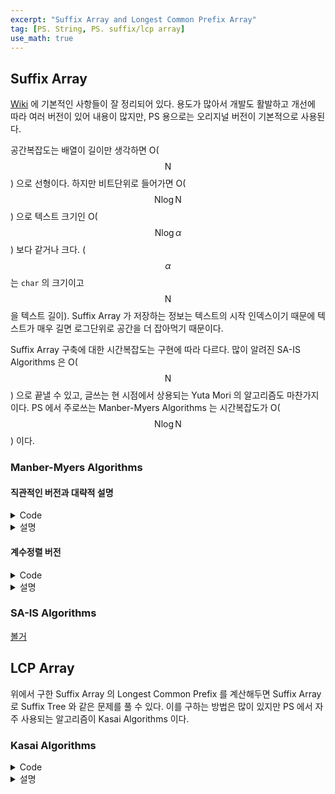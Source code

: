 ```yaml
---
excerpt: "Suffix Array and Longest Common Prefix Array"
tag: [PS. String, PS. suffix/lcp array]
use_math: true
---
```


## Suffix Array

[Wiki](https://en.wikipedia.org/wiki/Suffix_array) 에 기본적인 사항들이 잘 정리되어 있다. 용도가 많아서 개발도 활발하고 개선에 따라 여러 버전이 있어 내용이 많지만, PS 용으로는 오리지널 버전이 기본적으로 사용된다.

공간복잡도는 배열이 길이만 생각하면 O($$\mathrm{N}$$) 으로 선형이다. 하지만 비트단위로 들어가면 O($$\mathrm{N}\log{\mathrm{N}}$$) 으로 텍스트 크기인 O($$\mathrm{N}\log{\alpha}$$) 보다 같거나 크다. ($$\alpha$$ 는 ```char``` 의 크기이고 $$\mathrm{N}$$ 을 텍스트 길이). Suffix Array 가 저장하는 정보는 텍스트의 시작 인덱스이기 때문에 텍스트가 매우 길면 로그단위로 공간을 더 잡아먹기 때문이다.

Suffix Array 구축에 대한 시간복잡도는 구현에 따라 다르다. 많이 알려진 SA-IS Algorithms 은 O($$\mathrm{N}$$) 으로 끝낼 수 있고, 글쓰는 현 시점에서 상용되는 Yuta Mori 의 알고리즘도 마찬가지이다. PS 에서 주로쓰는 Manber-Myers Algorithms 는 시간복잡도가 O($$\mathrm{N}\log{\mathrm{N}}$$) 이다.

### Manber-Myers Algorithms

#### 직관적인 버전과 대략적 설명

<details>
<summary>Code</summary>

{% highlight c++ %}

template<int SIZE = 500001>
struct SuffixArray
{
	string src; int len = -1;
	int sa[SIZE], rk[SIZE], rk_tmp[SIZE];
	int o = 1;

	inline bool Cmp(int a, int b)
	{
		if (rk[a] != rk[b]) return rk[a] < rk[b];
		if (a + o >= len || b + o >= len)
			return a + o > b + o;      // 초과하는 Suffix 가 앞쪽에 오도록
		return  rk[a + o] < rk[b + o];   
	}
	
	void Init()
	{
		len = src.size();
		for (int i = 0; i < len; i++) { sa[i] = i; rk[i] = src[i]; }
	
		//Manber-Myers Algorithms
		for (o = 1; o < len; o <<= 1)
		{
			// Quick Sort
			sort(sa, sa + len, bind(&SuffixArray::Cmp, this, placeholders::_1, placeholders::_2));
			
			// Regrouping
			rk_tmp[sa[0]] = 0;
			for (int i = 1; i < len; i++)
				rk_tmp[sa[i]] = Cmp(sa[i-1], sa[i]) ? rk_tmp[sa[i - 1]]+1 : rk_tmp[sa[i - 1]];
			swap(rk_tmp, rk);
		}
	}
};

{% endhighlight %}

</details>

<details>
<summary>설명</summary>
<div markdown="1">
<br/>
총 $$\log{\mathrm{N}}$$ 번 정렬을 하고 퀵소트를 사용해서 O($$\mathrm{N}\log{\mathrm{N}}^2$$) 의 시간복잡도가 된다. 그래서 계수정렬 버전보단 느리지만 간단해서 먼저 소개한다. 

##### 배열

핵심적인 배열이 두개가 존재한다.
+ ```sa[]``` 는 Suffix Array 의 약자로, Suffix 자체가 들어가진 않고 Suffix 가 시작하는 인덱스가 들어간다. "banana" 에서  ```sa[2] = 4``` 라면 ```2``` 번째 Suffix 가 "na" 라는 뜻이 된다.
+  ```rk[]```는 Rank 의 약자로, ```sa[]``` 의 역배열(역함수와 비슷한 개념)이다. ```rk[4] = 2``` 라면 Suffix ```"na"``` 가 ```sa[]``` 에서 2번째에 있다는 뜻이 된다.

##### 분할정복

```sa[]``` 에 Suffix 를 넣었으므로 이제 정렬을 해야한다. 먼저 Suffix 의 첫번째 문자를 이용해서 ```rk[]``` 를 채운다. 그리고 분할정복의 방식을 이용해 $$\log{\mathrm{N}}$$ 번 정렬을 반복한다. 원리는 기본적으로 자신의 ```rk[]``` 순서대로 ```sa[]``` 를 정렬하되, 만약 ```rk[]``` 가 같으면 2의 지수승 뒤의 ```rk[]``` 를 사용해 비교하는 것이다. 즉 루프마다 1, 2, 4, 8 등의 뒤의 ```rk[]``` 를 보는 것이다.

왜 이것이 가능한지는 수학적 귀납법으로 간단히 보일 수 있다. Suffix 의 첫번째 문자와 2의 제곱수인 ```o``` 번째 뒤의 문자를 사용해서 ```rk[]``` 를 구성해두었다고 하자. 그리고 다음 루프에서 ```rk[i]``` 와 ```rk[j]``` 를 비교한다고 하자.
+ ```rk[i] != rk[j]``` 인 경우 이미 비교가 끝난 대상이다. 
+ ```rk[i] == rk[j]``` 의 경우 전제에 의해 Suffix 의 ```o/2``` 번째 문자까지는 서로 같은 상황이다. 그리고 지금 ```o``` 번째 문자까지 고려해서 비교를 해야한다. 그런데 ```rk[i+o]``` 는 그것의 ```o/2``` 번째 문자까지 비교가 마친 상황이고, 이 범위는 ```rk[i]``` 에 해당되는 Suffix 의 ```o/2``` 부터 ```o``` 번째의 문자에 해당된다. 이는 ```rk[j+o]``` 도 마찬가지이다. 그러므로 ```rk[i+o] < rk[j+o]``` 를 수행해도 지장이 없다.


##### Suffix Array 출력

{% highlight c++ %}
void Print()
{
	cout << endl;
	for (int i = 0; i < len; i++)
		cout << src.substr(sa[i], len - sa[i]) << endl;
}
{% endhighlight %}



</div></details>


#### 계수정렬 버전

<details>
<summary>Code</summary>

{% highlight c++ %}

template<int SIZE = 500002, int CSIZE = 26>
struct SuffixArray
{
	string src; int len = -1;
	int sa[SIZE], lcp[SIZE];

	// 내부사용값
	int rk[SIZE], cnt[SIZE], tmp[SIZE];
	int o = 1;
	
	inline bool Cmp(int a, int b)
	{
		if (rk[a] != rk[b]) return rk[a] < rk[b];
		if (a + o < len && b + o < len)
			return rk[a + o] < rk[b + o];
		return  a + o > b + o;
	}
	
	void CountSort()
	{
		int m = max(rk[sa[len - 1]] + 1, CSIZE)+1;
		fill(cnt, cnt + m, 0);
		for (int i = 0; i < len; i++) cnt[i + o < len ? rk[i + o]+1 : 0]++;
		for (int i = 1; i <= m; i++) cnt[i] += cnt[i - 1];
		for (int i = len-1; i >= 0; i--) tmp[--cnt[i + o < len ? rk[i + o]+1 : 0]] = i;
	
		fill(cnt, cnt + m, 0);
		for (int i = 0; i < len; i++) cnt[rk[i]]++;
		for (int i = 1; i < m; i++) cnt[i] += cnt[i - 1];
		for (int i = len - 1; i >= 0; i--) sa[--cnt[rk[tmp[i]]]] = tmp[i];
	}
	
	void Init()
	{
		len = src.size();
		int p, i;
	
		//Manber-Myers Algorithms
		for (i = 0; i < len; i++) rk[i] = src[i] - 'a';
		for (p = 0, o = 1; p+1 < len; o <<= 1)
		{
			CountSort();
			p = tmp[sa[0]] = 0;
			for (int i = 1; i < len; i++)
				tmp[sa[i]] = Cmp(sa[i - 1], sa[i]) ? ++p : p;
			swap(tmp, rk);
		}
	
		// Kasai Algorithms
		// 여기서는 len 이 1 인경우 rank 가 알파벳 오프셋이 되어 작동하지 않음에 주의
		int num = 0;
		for (int i = 0; i < len; i++)
		{
			int k = rk[i];
			if (k) {
				while (src[i + num] == src[sa[k - 1] + num]) num++;
				lcp[k] = num;
				if (num) num--;
			}
		}
	}
};


{% endhighlight %}

</details>

<details>
<summary>설명</summary>
<div markdown="1">
<br/>

총 $$\log{\mathrm{N}}$$ 번 계수정렬을 하므로 O($$\mathrm{N}\log{\mathrm{N}}$$) 의 시간복잡도가 된다. 

계수정렬은 총 2부분으로 나뉜다.
+ Suffix 에서 ```o``` 만큼 떨어진 Suffix 에 대한 Counting Sort. 
  + ```rk[i+o]``` 가 일어나는 빈도를 구하고 누적합을 수행한다. 그러면 ```cnt[i]``` 에는 Rank 가 ```i+o``` 인 Suffix 가 최대 몇번째의 ```sa[]``` 인지가 저장된다.
  + Count Sort 의 나머지 과정을 수행한다. ```tmp[]``` 에는 __시작 위치가 ```i+o``` 인 Suffix 의 Rank 순__ 으로 ```i```(Suffix 의 시작 인덱스)가 저장된다.
  + 이때 주의할 부분이 ```i+o>=len``` 의 경우로, 이땐 다른 경우보다 앞에 와야하므로 ```0``` 이 되도록 하고, 나머지는 한칸을 미뤄쓰도록 했다.

+ 시작위치가 ```i+o``` 인 Suffix 의 Rank 순서를 고려한 Counting Sort
  + 기존 ```rk[]``` 에 대해 위와 똑같이 수행한다. 단 이번에는 같은 Rank 끼리 순서가 중요하다. 이 순서는 위에서 구한 ```tmp[]``` 에 의해 결정이 된다. 
  + ```tmp[]``` 에서 뒤에오는게 나중에 와야하므로 꼭 뒤에서부터 세줘야한다.

중간에 Rank 의 서로다른 갯수가 src 문자열의 길이와 같아지면 더 정렬을 할 필요가 없으므로 ```for``` 문 탈출과정에 이를 반영시켰다. 정렬 하나하나가 오래걸려서 이 최적화가 성능을 상당히 많이 올려주므로 꼭 넣자.

</div></details>


### SA-IS Algorithms

[볼거](https://zork.net/~st/jottings/sais.html)


## LCP Array

위에서 구한 Suffix Array 의 Longest Common Prefix 를 계산해두면 Suffix Array 로 Suffix Tree 와 같은 문제를 풀 수 있다. 이를 구하는 방법은 많이 있지만 PS 에서 자주 사용되는 알고리즘이 Kasai Algorithms 이다.


### Kasai Algorithms

<details>
<summary>Code</summary>

{% highlight c++ %}

...
int num = 0; 
for (int i = 0; i < len; i++)
{
	int k = rk[i];
	if (k) {
		while (src[i + num] == src[sa[k - 1] + num]) num++;
		lcp[k] = num;
		if (num) num--;
	}	
}

{% endhighlight %}

</details>

<details>
<summary>설명</summary>
<div markdown="1">
<br/>

```lcp[]``` 는  ```sa[i]``` 와 ```sa[i-1]``` 간의 LCP 를 저장한다. 

작동하는 방식은 다음과 같다. 먼저 가장 긴 Suffix 부터 계산해서 그것의 LCP 를 구한다. 이 값을 ```A``` 라고 하자. 만약 ```A``` 가 0 보다 크다면 그것보다 바로 다음으로 긴 Suffix 는 ```A-1``` 보다 같거나 크다. 이를 고려해 다음 문자열 비교는 ```max(A-1, 0)``` 번째 문자부터 수행한다.

 이해를 돕기위해 예를들어 ```"abcabbc"``` 에서 Suffix Array 를 구하면 다음과 같다.

```
abbc
abcabbc
bbc
bc
bcabbc
c
cabbc
```

여기서 처음 구한 ```A``` 은 ```"abcabbc"``` 와 ```"abbc"``` 의 공통부분인 ```len("ab")``` 가 된다. 그런데 전 Suffix 의 앞글자만 뺀 ```"bcabbc"``` 와 ```"bbc"``` 도 Suffix 이다. 그래서 다음 순서인 ```"bcabbc"``` 의 LCP 는 ```len("ab")-1``` 보다 무조건 같거나 크다. 이 예제에는 그 사이에 다른 Suffix 가 있어서 LCP 가 이보다 더 긴 ```len("bc")``` 가 된다.

이러한 LCP 값을 추적하는 ```num``` 은 최고 $$2\mathrm{N}$$ 을 넘어서 증가 감소할 수 없으므로 시간복잡도는 O($$\mathrm{N}$$) 이 된다.

</div></details>


<br/>